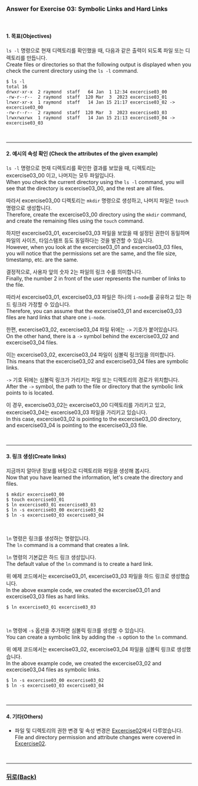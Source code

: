 ### Answer for Exercise 03: Symbolic Links and Hard Links

<br>

#### 1. 목표(Objectives)

`ls -l` 명령으로 현재 디렉토리를 확인했을 때, 다음과 같은 출력이 되도록 파일 또는 디렉토리를 만듭니다.<br>
Create files or directories so that the following output is displayed when you check the current directory using the `ls -l` command.

```
$ ls -l
total 16
drwxr-xr-x  2 raymond  staff   64 Jan  1 12:34 excercise03_00
-rw-r--r--  2 raymond  staff  120 Mar  3  2023 excercise03_01
lrwxr-xr-x  1 raymond  staff   14 Jan 15 21:17 excercise03_02 -> excercise03_00
-rw-r--r--  2 raymond  staff  120 Mar  3  2023 excercise03_03
lrwxrwxrwx  1 raymond  staff   14 Jan 15 21:13 excercise03_04 -> excercise03_03
```
<br>

---
#### 2. 예시의 속성 확인 (Check the attributes of the given example)

`ls -l` 명령으로 현재 디렉토리를 확인한 결과를 보았을 때, 디렉토리는 excercise03_00 이고, 나머지는 모두 파일입니다.<br>
When you check the current directory using the `ls -l` command, you will see that the directory is excercise03_00, and the rest are all files.

따라서 excercise03_00 디렉토리는 `mkdir` 명령으로 생성하고, 나머지 파일은 `touch` 명령으로 생성합니다.<br>
Therefore, create the excercise03_00 directory using the `mkdir` command, and create the remaining files using the `touch` command.

하지만 excercise03_01, excercise03_03 파일을 보았을 때 설정된 권한이 동일하며 파일의 사이즈, 타임스탬프 등도 동일하다는 것을 발견할 수 있습니다.<br>
However, when you look at the excercise03_01 and excercise03_03 files, you will notice that the permissions set are the same, and the file size, timestamp, etc. are the same.

결정적으로, 사용자 앞의 숫자 2는 파일의 링크 수를 의미합니다.<br>
Finally, the number 2 in front of the user represents the number of links to the file.<br>

따라서 excercise03_01, excercise03_03 파일은 하나의 `i-node`를 공유하고 있는 하드 링크라 가정할 수 있습니다.<br>
Therefore, you can assume that the excercise03_01 and excercise03_03 files are hard links that share one `i-node`.<br>

한편, excercise03_02, excercise03_04 파일 뒤에는 `->` 기호가 붙어있습니다.<br>
On the other hand, there is a `->` symbol behind the excercise03_02 and excercise03_04 files.

이는 excercise03_02, excercise03_04 파일이 심볼릭 링크임을 의미합니다.<br>
This means that the excercise03_02 and excercise03_04 files are symbolic links.<br>

`->` 기호 뒤에는 심볼릭 링크가 가리키는 파일 또는 디렉토리의 경로가 위치합니다.<br>
After the `->` symbol, the path to the file or directory that the symbolic link points to is located.<br>

이 경우, excercise03_02는 excercise03_00 디렉토리를 가리키고 있고, excercise03_04는 excercise03_03 파일을 가리키고 있습니다.<br>
In this case, excercise03_02 is pointing to the excercise03_00 directory, and excercise03_04 is pointing to the excercise03_03 file.<br>

<br>

---
#### 3. 링크 생성(Create links)

지금까지 알아낸 정보를 바탕으로 디렉토리와 파일을 생성해 봅시다.<br>
Now that you have learned the information, let's create the directory and files.<br>

```
$ mkdir excercise03_00
$ touch excercise03_01
$ ln excercise03_01 excercise03_03
$ ln -s excercise03_00 excercise03_02
$ ln -s excercise03_03 excercise03_04
```
<br>

`ln` 명령은 링크를 생성하는 명령입니다.<br>
The `ln` command is a command that creates a link.<br>

`ln` 명령의 기본값은 하드 링크 생성입니다.<br>
The default value of the `ln` command is to create a hard link.<br>

위 예제 코드에서는 excercise03_01, excercise03_03 파일을 하드 링크로 생성했습니다.<br>
In the above example code, we created the excercise03_01 and excercise03_03 files as hard links.<br>

```
$ ln excercise03_01 excercise03_03
```
<br>

`ln` 명령에 `-s` 옵션을 추가하면 심볼릭 링크를 생성할 수 있습니다.<br>
You can create a symbolic link by adding the `-s` option to the `ln` command.<br>

위 예제 코드에서는 excercise03_02, excercise03_04 파일을 심볼릭 링크로 생성했습니다.<br>
In the above example code, we created the excercise03_02 and excercise03_04 files as symbolic links.<br>

```
$ ln -s excercise03_00 excercise03_02
$ ln -s excercise03_03 excercise03_04
```
<br>

---

#### 4. 기타(Others)

* 파일 및 디렉토리의 권한 변경 및 속성 변경은 [Excercise02](https://github.com/garlicvread/Shell_Scripting/tree/main/ShellScripts/02.FileAttributesModification/Answer)에서 다루었습니다.<br>
  File and directory permission and attribute changes were covered in [Excercise02](https://github.com/garlicvread/Shell_Scripting/tree/main/ShellScripts/02.FileAttributesModification/Answer).<br>

<br>

---
### [뒤로(Back)](https://github.com/garlicvread/Shell_Scripting/tree/main/ShellScripts/03.SymbolicAndHardLinks/Files)